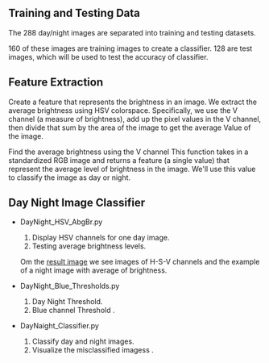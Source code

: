 
## Training and Testing Data
The 288 day/night images are separated into training and testing datasets.

160 of these images are training images to create a classifier.
128 are test images, which will be used to test the accuracy of classifier. 

## Feature Extraction
Create a feature that represents the brightness in an image. 
We extract the average brightness using HSV colorspace.
Specifically, we use the V channel (a measure of brightness),
add up the pixel values in the V channel, then divide that sum 
by the area of the image to get the average Value of the image.

Find the average brightness using the V channel
This function takes in a standardized RGB image and returns
a feature (a single value) that represent the average level of 
brightness in the image. We'll use this value to classify
the image as day or night.

## Day Night Image Classifier
 * DayNight_HSV_AbgBr.py
   1. Display HSV channels for one day image.
   2. Testing average brightness levels.
   
   Om the [result image](https://github.com/Rafael1s/Computer-Vision-Udacity/blob/master/Day-Night-Classifier/hsv_channels.png)
we see images of H-S-V channels and the example of a night image with average of brightness.

 * DayNight_Blue_Thresholds.py 
   1. Day Night Threshold.
   2. Blue channel Threshold .

 * DayNaight_Classifier.py
   1. Classify day and night images.
   2. Visualize the misclassified imagess .
  
